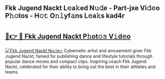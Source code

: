 ## Fkk Jugend Nackt L𝚎a𝚔ed N𝚞𝚍e - Part-jxe Vi𝚍𝚎o P𝚑𝚘tos - H𝚘𝚝 O𝚗𝚕yf𝚊ns L𝚎a𝚔s kad4r

# <h2><a href="http://kf0e5i.oniu.top/?m=Fkk+Jugend+Nackt">🔗👉 🔴 Fkk Jugend Nackt P𝚑ot𝚘𝚜 V𝚒d𝚎o</a></h2>

[![Fkk Jugend Nackt Nu𝚍e𝚜](https://i.imgur.com/0qMVB7G.gif)](http://kf0e5i.oniu.top/?m=Fkk+Jugend+Nackt)
Cybernetic artist and amusement giver Fkk Jugend Nackt, famed for publishing dance and lifestyle tutorials through popular dance moves and compact clips. Inspiring coach Fkk Jugend Nackt, celebrated for their ability to bring out the best in their athletes and teams.  
